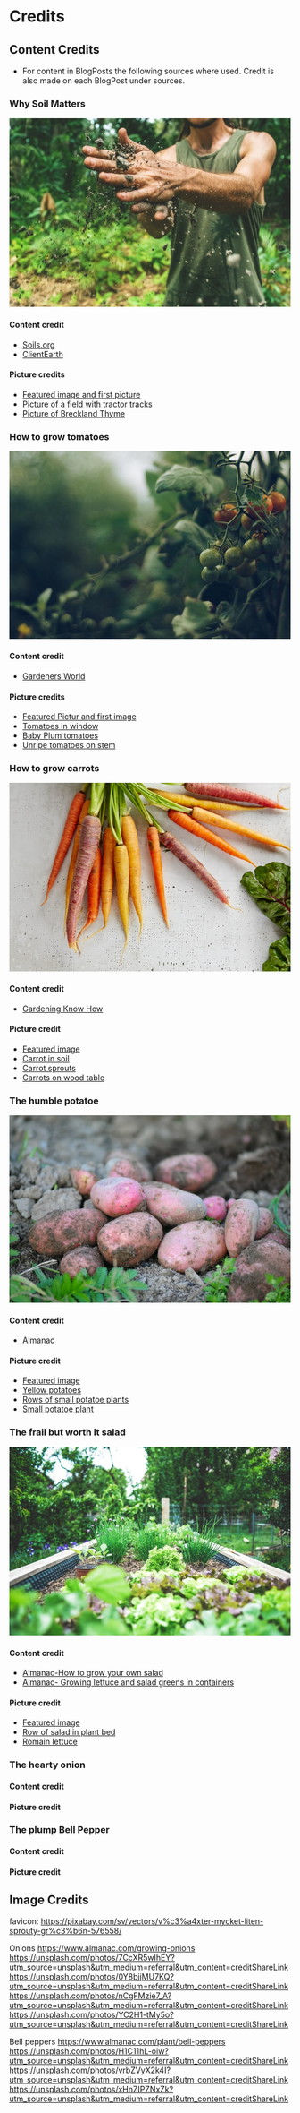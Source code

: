 # Credits

## Content Credits
- For content in BlogPosts the following sources where used. Credit is also made on each BlogPost under sources.



### Why Soil Matters
![Soil Matters](/media/soil_matters.jpg)

#### Content credit
- [Soils.org](https://www.soils.org/files/sssa/iys/march-soils-overview.pdf)
- [ClientEarth](https://www.clientearth.org/latest/latest-updates/news/why-soil-matters/)

#### Picture credits
- [Featured image and first picture](https://unsplash.com/photos/kPZwI56RbkY?utm_source=unsplash&utm_medium=referral&utm_content=creditShareLink)
- [Picture of a field with tractor tracks](https://unsplash.com/photos/9SjCXUq_qSE?utm_source=unsplash&utm_medium=referral&utm_content=creditShareLink)
- [Picture of Breckland Thyme](https://sv.wikipedia.org/wiki/Backtimjan)


### How to grow tomatoes
![Grow tomatoes](/media/tomatoes.jpg)

#### Content credit
- [Gardeners World](https://www.gardenersworld.com/how-to/grow-plants/how-to-grow-tomatoes/)

#### Picture credits
- [Featured Pictur and first image](https://pixabay.com/sv/photos/tomater-vin-tr%c3%a4dg%c3%a5rd-f%c3%a4rsk-mogen-4474174/)
- [Tomatoes in window](https://unsplash.com/photos/BQgNC4arlKY?utm_source=unsplash&utm_medium=referral&utm_content=creditShareLink)
- [Baby Plum tomatoes](https://unsplash.com/photos/A1CTgIViTMc?utm_source=unsplash&utm_medium=referral&utm_content=creditShareLink)
- [Unripe tomatoes on stem](https://unsplash.com/photos/ettlwvew0-g?utm_source=unsplash&utm_medium=referral&utm_content=creditShareLink)


### How to grow carrots
![Grow Carrots](/media/mulitcolored_carrots.jpg)

#### Content credit
- [Gardening Know How](https://www.gardeningknowhow.com/edible/vegetables/carrot/how-to-grow-carrots.htm)

#### Picture credit
- [Featured image](https://unsplash.com/photos/fcgPRZmTM5w?utm_source=unsplash&utm_medium=referral&utm_content=creditShareLink)
- [Carrot in soil](https://unsplash.com/photos/La8Y09cg_yo?utm_source=unsplash&utm_medium=referral&utm_content=creditShareLink)
- [Carrot sprouts](https://unsplash.com/photos/2XZ-tIRRt04?utm_source=unsplash&utm_medium=referral&utm_content=creditShareLink)
- [Carrots on wood table](https://unsplash.com/photos/iPiXhoMUcV8?utm_source=unsplash&utm_medium=referral&utm_content=creditShareLink)

### The humble potatoe
![Humble potatoe](/media/redskin_potatoes.jpg)

#### Content credit
- [Almanac](https://www.almanac.com/plant/potatoes)

#### Picture credit
- [Featured image](https://unsplash.com/photos/jPJ3GqH_HsE?utm_source=unsplash&utm_medium=referral&utm_content=creditShareLinkpotat)
- [Yellow potatoes](https://unsplash.com/photos/484GsKrL5r8?utm_source=unsplash&utm_medium=referral&utm_content=creditShareLink)
- [Rows of small potatoe plants](https://unsplash.com/photos/2qEv_MOltfk?utm_source=unsplash&utm_medium=referral&utm_content=creditShareLink)
- [Small potatoe plant](https://unsplash.com/photos/Dibo4TSF3Jw?utm_source=unsplash&utm_medium=referral&utm_content=creditShareLink)


### The frail but worth it salad
![Salad bed](/media/herbs_garden.jpg)
#### Content credit
- [Almanac-How to grow your own salad](https://www.almanac.com/how-grow-your-own-salad-greens)
- [Almanac- Growing lettuce and salad greens in containers](https://www.almanac.com/video/growing-lettuce-and-salad-greens-containers)
#### Picture credit
- [Featured image](https://unsplash.com/photos/bk11wZwb9F4?utm_source=unsplash&utm_medium=referral&utm_content=creditShareLink)
- [Row of salad in plant bed](https://unsplash.com/photos/Bbq3H7eGids?utm_source=unsplash&utm_medium=referral&utm_content=creditShareLink)
- [Romain lettuce](https://unsplash.com/photos/R-8-da2yRgg?utm_source=unsplash&utm_medium=referral&utm_content=creditShareLink)

### The hearty onion
#### Content credit
#### Picture credit

### The plump Bell Pepper
#### Content credit
#### Picture credit


## Image Credits

favicon: https://pixabay.com/sv/vectors/v%c3%a4xter-mycket-liten-sprouty-gr%c3%b6n-576558/


Onions
https://www.almanac.com/growing-onions
https://unsplash.com/photos/7CcXR5wIhEY?utm_source=unsplash&utm_medium=referral&utm_content=creditShareLink
https://unsplash.com/photos/0Y8bjjMU7KQ?utm_source=unsplash&utm_medium=referral&utm_content=creditShareLink
https://unsplash.com/photos/nCgFMzie7_A?utm_source=unsplash&utm_medium=referral&utm_content=creditShareLink
https://unsplash.com/photos/YC2H1-tMy5o?utm_source=unsplash&utm_medium=referral&utm_content=creditShareLink

Bell peppers
https://www.almanac.com/plant/bell-peppers
https://unsplash.com/photos/H1C11hL-oiw?utm_source=unsplash&utm_medium=referral&utm_content=creditShareLink
https://unsplash.com/photos/vrbZVyX2k4I?utm_source=unsplash&utm_medium=referral&utm_content=creditShareLink
https://unsplash.com/photos/xHnZIPZNxZk?utm_source=unsplash&utm_medium=referral&utm_content=creditShareLink
